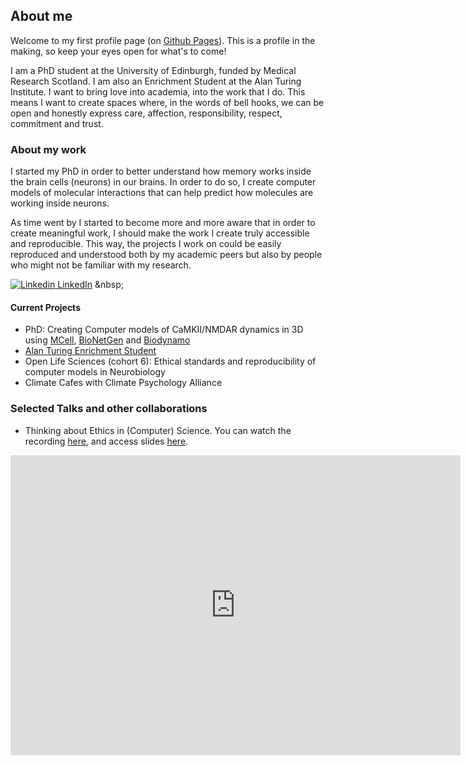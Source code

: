 ## About me

Welcome to my first profile page (on [Github Pages](https://docs.github.com/categories/github-pages-basics/)). This is a profile in the making, so keep your eyes open for what's to come!

I am a PhD student at the University of Edinburgh, funded by Medical Research Scotland. I am also an Enrichment Student at the Alan Turing Institute.
I want to bring love into academia, into the work that I do. This means I want to create spaces where, in the words of bell hooks, we can be open and honestly express care, affection, responsibility, respect, commitment and trust.

### About my work

I started my PhD in order to better understand how memory works inside the brain cells (neurons) in our brains. In order to do so, I create computer models of molecular interactions that can help predict how molecules are working inside neurons. 

As time went by I started to become more and more aware that in order to create meaningful work, I should make the work I create truly accessible and reproducible. This way, the projects I work on could be easily reproduced and understood both by my academic peers but also by people who might not be familiar with my research. 


[![Linkedin](https://i.stack.imgur.com/gVE0j.png) LinkedIn]([https://www.linkedin.com/](https://www.linkedin.com/in/susana-roman-garcia/))
&nbsp;

#### Current Projects

- PhD: Creating Computer models of CaMKII/NMDAR dynamics in 3D using [MCell](https://mcell.org/), [BioNetGen](http://bionetgen.org/) and [Biodynamo](https://biodynamo.org/)
- [Alan Turing Enrichment Student](https://www.turing.ac.uk/people/enrichment-students/susana-roman-garcia)
- Open Life Sciences (cohort 6): Ethical standards and reproducibility of computer models in Neurobiology
- Climate Cafes with Climate Psychology Alliance

### Selected Talks and other collaborations

- Thinking about Ethics in (Computer) Science. You can watch the recording [here](https://youtu.be/8wAfcTM_ypA), and access slides [here](https://zenodo.org/record/6973796#.YvDqOHbMKUk).

<iframe width="720" height="480" src="https://www.youtube.com/embed/8wAfcTM_ypA" title="Thinking about Ethics in (Computer) Science" frameborder="0" allow="accelerometer; autoplay; clipboard-write; encrypted-media; gyroscope; picture-in-picture" allowfullscreen></iframe>

